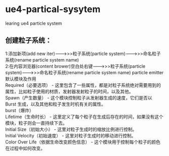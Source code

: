 # ue4-partical-sysytem
learing ue4 particle system<br>
## 创建粒子系统：

1:添加新项(add new iter)--->>>粒子系统(particle system)--->>>命名粒子系统(rename particle system name)<br>
2:在内容浏览器(content brower)空白处右键--->>>粒子系统(particle system)--->>>命名粒子系统(rename particle system name)
particle emitter 默认模块及作用<br>
Required（必要选项） - 这里包含了一些属性，都是对粒子系统绝对需要用到的属性，比如粒子使用的材质，发射器发射粒子的时间，以及其他。<br>
Spawn（产生数量） - 这个模块控制粒子从发射器生成的速度，它们是否以 Burst 生成，以及其他和粒子发生时机有关的属性。<br>
  burst（爆炸）<br>
Lifetime（生命时长） - 这里定义了每个粒子在生成后存在的时间，如果没有这个模块，粒子则会一直持续下去。<br>
Initial Size（初始大小） - 这里对粒子生成时的缩放比例进行控制。<br>
Initial Velocity（初始速度） - 这里对粒子生成时的移动进行控制。<br>
Color Over Life（依据生命改变颜色信息） - 这个模块用于控制每个粒子的颜色在过程中如何改变。<br>

